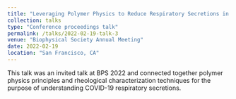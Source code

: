 ```yaml
---
title: "Leveraging Polymer Physics to Reduce Respiratory Secretions in Severe Cases of SARS-CoV-2 (COVID-19) Infection"
collection: talks
type: "Conference proceedings talk"
permalink: /talks/2022-02-19-talk-3
venue: "Biophysical Society Annual Meeting"
date: 2022-02-19
location: "San Francisco, CA"
---
```


This talk was an invited talk at BPS 2022 and connected together polymer physics principles and rheological characterization techniques for the purpose of understanding COVID-19 respiratory secretions.
